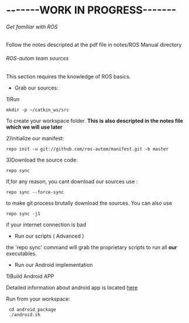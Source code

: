 # -------WORK IN PROGRESS-------

###### Get familiar with ROS

Follow the notes descripted at the pdf file in notes/ROS Manual directory

###### ROS-autom team sources 

This section requires the knowledge of ROS basics.

+ Grab our sources:

1)Run 

    mkdir -p ~/catkin_ws/src
    
To create your workspace folder.
**This is also descripted in the notes file which we will use later**

2)Initialize our manifest:

    repo init -u git://github.com/ros-autom/manifest.git -b master
      
3)Download the source code:

    repo sync 
      
If,for any reason, you cant download our sources use :
  
    repo sync --force-sync
    
to make git process brutally download the sources.
You can also use
   
    repo sync -j1

if your internet connection is bad

+ Run our scripts ( Advanced )

the 'repo sync' command will grab the proprietary scripts to run all **our** executables.

+ Run our Android implementation

1)Build Android APP 

Detailed information about android app is located [here](https://github.com/ros-autom/RobotCA/blob/kinetic/README.md)

Run from your workspace:

     cd android_package
     ./android.sh
    


